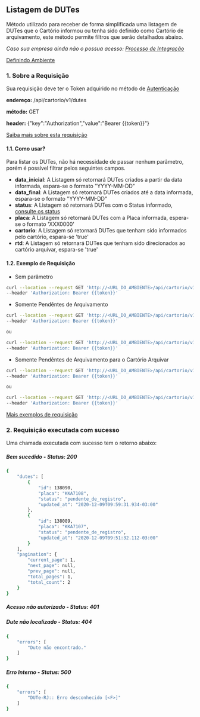 ## Listagem de DUTes

Método utilizado para receber de forma simplificada uma listagem de DUTes que o Cartório informou ou tenha sido definido como Cartório de arquivamento, este método permite filtros que serão detalhados abaixo.

*Caso sua empresa ainda não o possua acesso: [Processo de Integração](../integracao.md)*

[Definindo Ambiente](../ambiente.md)

### 1. Sobre a Requisição

Sua requisição deve ter o Token adquirido no método de [Autenticação](autenticacao.md)

__endereço:__ /api/cartorio/v1/dutes

__método:__ GET

__header:__ {"key":"Authorization","value":"Bearer {{token}}"}

[Saiba mais sobre esta requisição](POSTMAN)

#### 1.1. Como usar?

Para listar os DUTes, não há necessidade de passar nenhum parâmetro, porém é possível filtrar pelos seguintes campos.

* __data_inicial__: A Listagem só retornará DUTes criados a partir da data informada, espara-se o formato "YYYY-MM-DD"
* __data_final__: A Listagem só retornará DUTes criados até a data informada, espara-se o formato "YYYY-MM-DD"
* __status__: A Listagem só retornará DUTes com o Status informado, [consulte os status](../status.md)
* __placa__: A Listagem só retornará DUTes com a Placa informada, espera-se o formato 'XXX0000'
* __cartorio__: A Listagem só retornará DUTes que tenham sido informados pelo cartório, espara-se 'true'
* __rtd__: A Listagem só retornará DUTes que tenham sido direcionados ao cartório arquivar, espara-se 'true'

#### 1.2. Exemplo de Requisição

* Sem parâmetro
```bash
curl --location --request GET 'http://<URL_DO_AMBIENTE>/api/cartorio/v1/dutes' \
--header 'Authorization: Bearer {{token}}'
```

* Somente Pendêntes de Arquivamento
```bash
curl --location --request GET 'http://<URL_DO_AMBIENTE>/api/cartorio/v1/dutes?status=1' \
--header 'Authorization: Bearer {{token}}'

ou

curl --location --request GET 'http://<URL_DO_AMBIENTE>/api/cartorio/v1/dutes?status=pendente_de_registro' \
--header 'Authorization: Bearer {{token}}'
```

* Somente Pendêntes de Arquivamento para o Cartório Arquivar
```bash
curl --location --request GET 'http://<URL_DO_AMBIENTE>/api/cartorio/v1/dutes?status=1&rtd=true' \
--header 'Authorization: Bearer {{token}}'

ou

curl --location --request GET 'http://<URL_DO_AMBIENTE>/api/cartorio/v1/dutes?status=pendente_de_registro&rtd=true' \
--header 'Authorization: Bearer {{token}}'
```

[Mais exemplos de requisição](POSTMAN)

### 2. Requisição executada com sucesso

Uma chamada executada com sucesso tem o retorno abaixo: 

##### Bem sucedido - Status: 200
```bash
{
    "dutes": [
        {
            "id": 138090,
            "placa": "KKA7108",
            "status": "pendente_de_registro",
            "updated_at": "2020-12-09T09:59:31.934-03:00"
        },
        {
            "id": 138089,
            "placa": "KKA7107",
            "status": "pendente_de_registro",
            "updated_at": "2020-12-09T09:51:32.112-03:00"
        }
    ],
    "pagination": {
        "current_page": 1,
        "next_page": null,
        "prev_page": null,
        "total_pages": 1,
        "total_count": 2
    }
}
```

##### Acesso não autorizado - Status: 401

##### Dute não localizado - Status: 404

```bash
{
    "errors": [
        "Dute não encontrado."
    ]
}
```

##### Erro Interno - Status: 500
```bash
{
    "errors": [
        "DUTe-RJ:: Erro desconhecido [<F>]"
    ]
}
```
